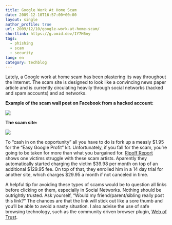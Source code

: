 ```yaml
---
title: Google Work At Home Scam
date: 2009-12-10T16:57:00+00:00
layout: single
author_profile: true
url: 2009/12/10/google-work-at-home-scam/
shortlink: https://g.omid.dev/1Y7H6ny
tags:
  - phishing
  - scam
  - security
lang: en
category: techblog
---
```

Lately, a Google work at home scam has been plastering its way throughout the Internet. The scam site is designed to look like a convincing news paper article and is currently circulating heavily through social networks (hacked and spam accounts) and ad networks.

**Example of the scam wall post on Facebook from a hacked account:**

[![](http://3.bp.blogspot.com/_vaUVXcmC3OI/SyEgT6IwLEI/AAAAAAAAAUQ/BWF-E3sF-Kc/s400/4158230751_9fd8f67bd8_o.png)](http://3.bp.blogspot.com/_vaUVXcmC3OI/SyEgT6IwLEI/AAAAAAAAAUQ/BWF-E3sF-Kc/s1600-h/4158230751_9fd8f67bd8_o.png)

**The scam site:**

[![](http://1.bp.blogspot.com/_vaUVXcmC3OI/SyEgku13TGI/AAAAAAAAAUY/BGWJJwoQJCI/s320/4158993840_91cb70750a_o_d.png)](http://1.bp.blogspot.com/_vaUVXcmC3OI/SyEgku13TGI/AAAAAAAAAUY/BGWJJwoQJCI/s1600-h/4158993840_91cb70750a_o_d.png)

To “cash in on the opportunity” all you have to do is fork up a measly $1.95 for the “Easy Google Profit” kit. Unfortunately, if you fall for the scam, you’re going to be taken for more than what you bargained for. [Ripoff Report](http://www.ripoffreport.com/advertising-deceptive/income-easy-street/income-easy-street-incomemembe-4deaf.htm) shows one victims struggle with these scam artists. Aparently they automatically started charging the victim $39.98 per month on top of an additional $129.95 fee. On top of that, they enrolled him in a 14 day trial for another site, which charges $29.95 a month if not canceled in time.

A helpful tip for avoiding these types of scams would be to question all links before clicking on them, especially in Social Networks. Nothing should be outrightly trusted. Ask yourself, “Would my friend/parent/sibling really post this link?” The chances are that the link will stick out like a sore thumb and you’ll be able to avoid a nasty situation. I also advise the use of safe browsing technology, such as the community driven browser plugin, [Web of Trust](http://sites.google.com/site/boelectronic/computer/security/site-advisor).
